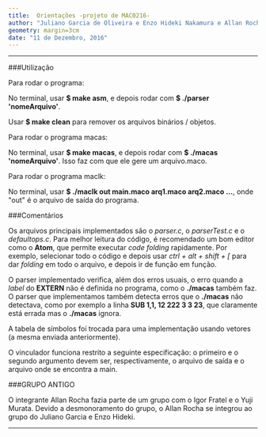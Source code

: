 ```yaml
---
title:  Orientações -projeto de MAC0216-
author: "Juliano Garcia de Oliveira e Enzo Hideki Nakamura e Allan Rocha"
geometry: margin=3cm
date: "11 de Dezembro, 2016"
---
```


----------------------------------------------------------------------------------------------

###Utilização

Para rodar o programa:

No terminal, usar **$ make asm**, e depois rodar com  **$ ./parser 'nomeArquivo'**.


Usar **$ make clean** para remover os arquivos binários / objetos.

Para rodar o programa macas:

No terminal, usar **$ make macas**, e depois rodar com  **$ ./macas 'nomeArquivo'**.
Isso faz com que ele gere um arquivo.maco.

Para rodar o programa maclk:

No terminal, usar **$ ./maclk out main.maco arq1.maco arq2.maco ...**, onde "out" é o arquivo de saída do programa.

###Comentários

Os arquivos principais implementados são o *parser.c*, o *parserTest.c* e o *defaultops.c*. Para melhor leitura do código, é recomendado um bom editor como o **Atom**, que permite executar *code folding* rapidamente. Por exemplo, selecionar todo o código e depois usar *ctrl + alt + shift + [* para dar *folding* em todo o arquivo, e depois ir de função em função.

O parser implementado verifica, além dos erros usuais, o erro quando a *label* do **EXTERN** não é definida no programa, como o **./macas** também faz. O parser que implementamos também detecta erros que o **./macas** não detectava, como por exemplo a linha **SUB $1,$1, 12 222 3 3 23**, que claramente está errada mas o **./macas** ignora.

A tabela de símbolos foi trocada para uma implementação usando vetores (a mesma enviada anteriormente).

O vinculador funciona restrito a seguinte especificação: o primeiro e o segundo argumento devem ser, respectivamente, o arquivo de saída e o arquivo onde se encontra a main.

###GRUPO ANTIGO

O integrante Allan Rocha fazia parte de um grupo com o Igor Fratel e o Yuji Murata. Devido a desmonoramento do grupo, o Allan Rocha se integrou ao grupo do Juliano Garcia e Enzo Hideki.

----------------------------------------------------------------------------------------------
